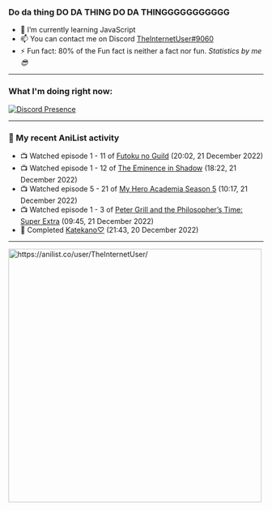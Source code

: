 ### Do da thing DO DA THING DO DA THINGGGGGGGGGGG

- 🌱 I’m currently learning JavaScript
- 📫 You can contact me on Discord [TheInternetUser#9060](https://discord.com/users/534117072796385300)
- ⚡ Fun fact: 80% of the Fun fact is neither a fact nor fun. _Statistics by me 😎_
<hr>
 
### What I'm doing right now:
[![Discord Presence](https://lanyard.cnrad.dev/api/534117072796385300)](https://discord.com/users/534117072796385300)
<hr>
  
### 🌸 My recent AniList activity

<!-- ANILIST_ACTIVITY:start -->

-   📺 Watched episode 1 - 11 of [Futoku no Guild](https://anilist.co/anime/146233) (20:02, 21 December 2022)
-   📺 Watched episode 1 - 12 of [The Eminence in Shadow](https://anilist.co/anime/130298) (18:22, 21 December 2022)
-   📺 Watched episode 5 - 21 of [My Hero Academia Season 5](https://anilist.co/anime/117193) (10:17, 21 December 2022)
-   📺 Watched episode 1 - 3 of [Peter Grill and the Philosopher’s Time: Super Extra](https://anilist.co/anime/141400) (09:45, 21 December 2022)
-   📖 Completed [Katekano♡](https://anilist.co/manga/86266) (21:43, 20 December 2022)

<!-- ANILIST_ACTIVITY:end -->
<hr>

<img width="500" alt="https://anilist.co/user/TheInternetUser/" src="https://img.anili.st/User/929966"/>
